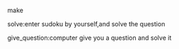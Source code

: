make

solve:enter sudoku by yourself,and solve the question

give_question:computer give you a question and solve it  
